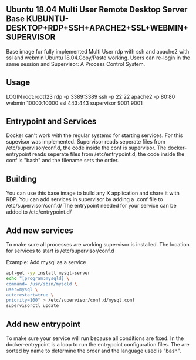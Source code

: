 ## Ubuntu 18.04 Multi User Remote Desktop Server Base KUBUNTU-DESKTOP+RDP+SSH+APACHE2+SSL+WEBMIN+SUPERVISOR

Base image for fully implemented Multi User rdp with ssh and 
apache2 with ssl and webmin Ubuntu 18.04.Copy/Paste working. 
Users can re-login in the same session and Supervisor: A Process Control System.

## Usage
LOGIN root:root123
rdp -p 3389:3389
ssh -p 22:22
apache2 -p 80:80
webmin 10000:10000
ssl 443:443
supervisor 9001:9001


## Entrypoint and Services

Docker can't work with the regular systemd for starting services.
For this supevisor was implemented. Supervisor reads seperate files
from /etc/supervisor/conf.d, the code inside the conf is supervisor.
The docker-entrypoint reads seperate files from /etc/entrypoint.d, 
the code inside the conf is "bash" and the filename sets the order.

## Building

You can use this base image to build any X application and
share it with RDP. 
You can add services in supervisor by adding a .conf file to
/etc/supervisor/conf.d/
The entrypoint needed for your service can be added to
/etc/entrypoint.d/

## Add new services

To make sure all processes are working supervisor is installed.
The location for services to start is /etc/supervisor/conf.d

Example: Add mysql as a service

```bash
apt-get -yy install mysql-server
echo "[program:mysqld] \
command= /usr/sbin/mysqld \
user=mysql \
autorestart=true \
priority=100" > /etc/supervisor/conf.d/mysql.conf
supervisorctl update
```
## Add new entrypoint

To make sure your service will run because all conditions are fixed.
In the docker-entrypoint is a loop to run the entrypoint configuration 
files. The are sorted by name to determine the order and the language
used is "bash".
